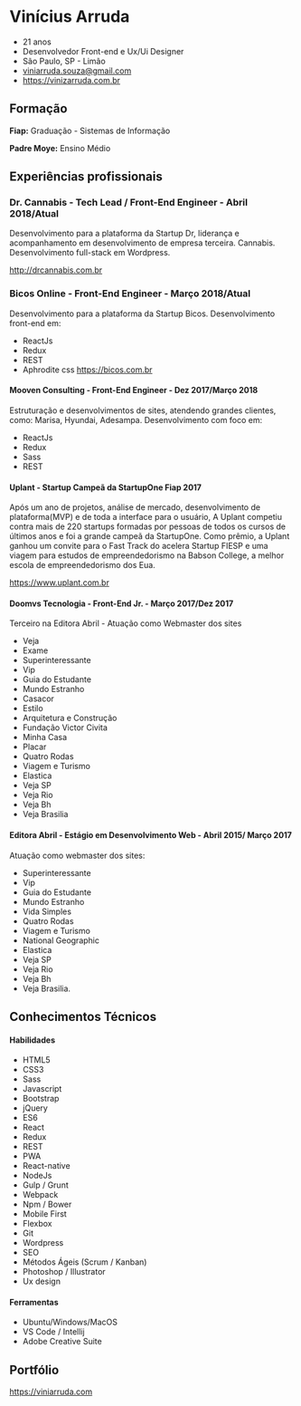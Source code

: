 # Vinícius Arruda
- 21 anos
- Desenvolvedor Front-end e Ux/Ui Designer
- São Paulo, SP - Limão
- viniarruda.souza@gmail.com
- https://vinizarruda.com.br

## Formação
**Fiap:** Graduação - Sistemas de Informação

**Padre Moye:** Ensino Médio

## Experiências profissionais

### Dr. Cannabis - Tech Lead / Front-End Engineer - Abril 2018/Atual
Desenvolvimento para a plataforma da Startup Dr, liderança e acompanhamento em desenvolvimento de empresa terceira. Cannabis. Desenvolvimento full-stack em Wordpress.

http://drcannabis.com.br

### Bicos Online - Front-End Engineer - Março 2018/Atual
Desenvolvimento para a plataforma da Startup Bicos. Desenvolvimento front-end em:
- ReactJs
- Redux
- REST
- Aphrodite css 
https://bicos.com.br

#### Mooven Consulting - Front-End Engineer - Dez 2017/Março 2018
Estruturação e desenvolvimentos de sites, atendendo grandes clientes, como: Marisa, Hyundai, Adesampa. Desenvolvimento com foco em:
- ReactJs
- Redux
- Sass
- REST

#### Uplant - Startup Campeã da StartupOne Fiap 2017
Após um ano de projetos, análise de mercado, desenvolvimento de plataforma(MVP) e de toda a interface para o usuário, A Uplant competiu contra mais de 220 startups formadas por pessoas de todos os cursos de últimos anos e foi a grande campeã da StartupOne. Como prêmio, a Uplant ganhou um convite para o Fast Track do acelera Startup FIESP e uma viagem para estudos de empreendedorismo na Babson College, a melhor escola de empreendedorismo dos Eua. 

https://www.uplant.com.br

#### Doomvs Tecnologia - Front-End Jr. - Março 2017/Dez 2017
Terceiro na Editora Abril - Atuação como Webmaster dos sites
- Veja
- Exame
- Superinteressante 
- Vip
- Guia do Estudante 
- Mundo Estranho
- Casacor
- Estilo
- Arquitetura e Construção
- Fundação Victor Civita
- Minha Casa
- Placar
- Quatro Rodas
- Viagem e Turismo
- Elastica
- Veja SP
- Veja Rio
- Veja Bh 
- Veja Brasilia

#### Editora Abril - Estágio em Desenvolvimento Web - Abril 2015/ Março 2017
Atuação como webmaster dos sites:
- Superinteressante 
- Vip
- Guia do Estudante 
- Mundo Estranho 
- Vida Simples
- Quatro Rodas
- Viagem e Turismo
- National Geographic
- Elastica
- Veja SP
- Veja Rio
- Veja Bh 
- Veja Brasilia.

## Conhecimentos Técnicos

#### Habilidades
- HTML5
- CSS3
- Sass
- Javascript
- Bootstrap
- jQuery
- ES6
- React
- Redux
- REST
- PWA
- React-native
- NodeJs
- Gulp / Grunt
- Webpack
- Npm / Bower
- Mobile First
- Flexbox
- Git
- Wordpress
- SEO
- Métodos Ágeis (Scrum / Kanban)
- Photoshop / Illustrator
- Ux design

#### Ferramentas
- Ubuntu/Windows/MacOS
- VS Code / Intellij
- Adobe Creative Suite

## Portfólio 
https://viniarruda.com

